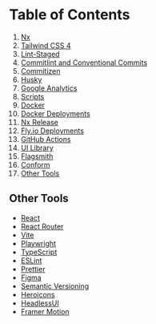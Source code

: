 # Table of Contents

1. [Nx](./built-with/NX.md)
1. [Tailwind CSS 4](./built-with/TAILWINDCSS.md)
1. [Lint-Staged](./built-with/LINT_STAGED.md)
1. [Commitlint and Conventional Commits](./built-with/COMMITLINT.md)
1. [Commitizen](./built-with/COMMITIZEN.md)
1. [Husky](./built-with/HUSKY.md)
1. [Google Analytics](./built-with/GOOGLE_ANALYTICS.md)
1. [Scripts](./built-with/SCRIPTS.md)
1. [Docker](./built-with/DOCKER.md)
1. [Docker Deployments](./built-with/DOCKER_DEPLOYMENTS.md)
1. [Nx Release](./built-with/NX_RELEASE.md)
1. [Fly.io Deployments](./built-with/FLY_IO.md)
1. [GitHub Actions](./built-with/GITHUB_ACTIONS.md)
1. [UI Library](./built-with/UI_LIBRARY.md)
1. [Flagsmith](./built-with/FLAGSMITH.md)
1. [Conform](./built-with/CONFORM.md)
1. [Other Tools](#other-tools)

<div id="other-tools"></div>

## Other Tools

- [React](https://reactjs.org/)
- [React Router](https://reactrouter.com/)
- [Vite](https://vitejs.dev/)
- [Playwright](https://playwright.dev/)
- [TypeScript](https://www.typescriptlang.org/)
- [ESLint](https://eslint.org/)
- [Prettier](https://prettier.io/)
- [Figma](https://www.figma.com/)
- [Semantic Versioning](https://semver.org/)
- [Heroicons](https://heroicons.com/)
- [HeadlessUI](https://headlessui.com/)
- [Framer Motion](https://www.framer.com/)
  <!-- - [Scroll-Driven Animations](https://scroll-driven-animations.style/) -->
  <!-- - [ResizeObserver Polyfill](https://github.com/que-etc/resize-observer-polyfill) -->
  <!-- - [react-markdown](https://github.com/remarkjs/react-markdown) -->
  <!-- - [React Syntax Highlighter](https://react-syntax-highlighter.github.io/react-syntax-highlighter/) -->
  <!-- - [rehype-raw](https://github.com/rehypejs/rehype-raw) -->
  <!-- - [Flagsmith](https://www.flagsmith.com/) -->
  <!-- - [vite-plugin-static-copy](https://github.com/sapphi-red/vite-plugin-static-copy) -->

